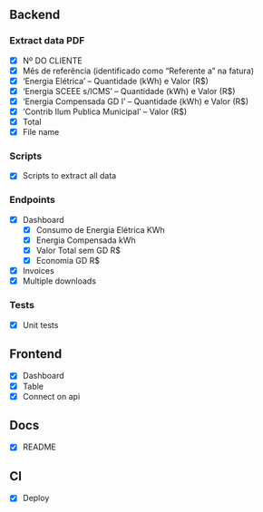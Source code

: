 ## Backend

### Extract data PDF
- [X] Nº DO CLIENTE
- [X] Mês de referência (identificado como “Referente a” na fatura)
- [X] ‘Energia Elétrica’ – Quantidade (kWh) e Valor (R$)
- [X] ‘Energia SCEEE s/ICMS’ – Quantidade (kWh) e Valor (R$)
- [X] ‘Energia Compensada GD I’ – Quantidade (kWh) e Valor (R$)
- [X] ‘Contrib Ilum Publica Municipal’ – Valor (R$)
- [X] Total
- [X] File name

### Scripts
- [X] Scripts to extract all data

### Endpoints
- [X] Dashboard 
  - [X] Consumo de Energia Elétrica KWh
  - [X] Energia Compensada kWh
  - [X] Valor Total sem GD R$
  - [X] Economia GD R$
- [X] Invoices
- [X] Multiple downloads

### Tests
- [X] Unit tests

## Frontend
- [X] Dashboard
- [X] Table
- [X] Connect on api

## Docs
- [X] README

## CI
- [X] Deploy
